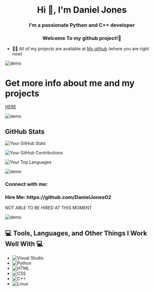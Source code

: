 <h1 align="center">Hi 👋, I'm Daniel Jones</h1>
<h3 align="center">I'm a passionate Python and C++ developer</h3>
<h3 align="center">Welcome To my github project!👋</h3>

- 👨‍💻 All of my projects are available at [My github](https://github.com/DanielJones02) (where you are right now)

![demo](https://user-images.githubusercontent.com/73097560/115834477-dbab4500-a447-11eb-908a-139a6edaec5c.gif)

# Get more info about me and my projects 

[HERE](https://github.com/DanielJones02/Active-Projects)

![demo](https://user-images.githubusercontent.com/73097560/115834477-dbab4500-a447-11eb-908a-139a6edaec5c.gif)

## GitHub Stats

![Your GitHub Stats](https://github-readme-stats.vercel.app/api?username=YourGitHubUsername&show_icons=true)

![Your GitHub Contributions](https://github-readme-streak-stats.herokuapp.com/?user=YourGitHubUsername)

![Your Top Languages](https://github-readme-stats.vercel.app/api/top-langs/?username=YourGitHubUsername)

![demo](https://user-images.githubusercontent.com/73097560/115834477-dbab4500-a447-11eb-908a-139a6edaec5c.gif)

<h3 align="left">Connect with me:</h3>
<p align="left">
</p>
<h3 align="left">Hire Me: https://github.com/DanielJones02</h3>
<p align="left">
NOT ABLE TO BE HIRED AT THIS MOMENT
</p>

![demo](https://user-images.githubusercontent.com/73097560/115834477-dbab4500-a447-11eb-908a-139a6edaec5c.gif)

## 💻 Tools, Languages, and Other Things I Work Well With 💻

- ![Visual Studio](https://img.icons8.com/color/48/000000/visual-studio-2019.png) 
- ![Python](https://img.icons8.com/color/48/000000/python.png)
- ![HTML](https://img.icons8.com/color/48/000000/html-5.png)
- ![CSS](https://img.icons8.com/color/48/000000/css3.png)
- ![C++](https://img.icons8.com/color/48/000000/c-plus-plus-logo.png) 
- ![Linux](https://img.icons8.com/color/48/000000/linux.png) 
